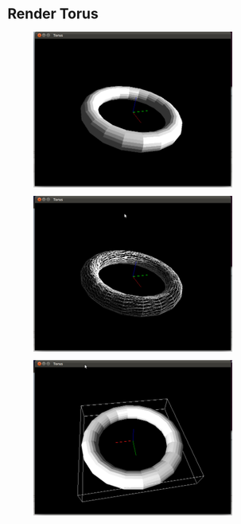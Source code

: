 # Render Torus

<p align="center"><img src="figura1.png" width="400px"/></p>

<p align="center"><img src="figura2.png" width="400px"/></p>

<p align="center"><img src="figura3.png" width="400px"/></p>
